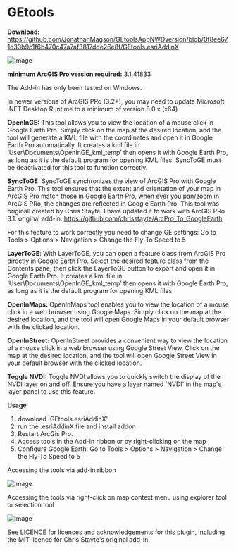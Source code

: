 # GEtools

**Download:** https://github.com/JonathanMagson/GEtoolsAppNWDversion/blob/0f8ee671d33b9c1f6b470c47a7af3817dde26e8f/GEtools.esriAddinX


![image](https://github.com/JonathanMagson/GEtoolsAppNWDversion/assets/162064664/cf05c4e2-8419-4e62-aa3a-cc8bc3627de0)


**minimum ArcGIS Pro version required:** 3.1.41833

The Add-in has only been tested on Windows.

In newer versions of ArcGIS PRo (3.2+), you may need to update Microsoft .NET Desktop Runtime to a minimum of version 8.0.x (x64)

**OpenInGE:** This tool allows you to view the location of a mouse click in Google Earth Pro. Simply click on the map at the desired location, and the tool will generate a KML file with the coordinates and open it in Google Earth Pro automatically. It creates a kml file in ‘User\Documents\OpenInGE_kml_temp’ then opens it with Google Earth Pro, as long as it is the default program for opening KML files. SyncToGE must be deactivated for this tool to function correctly.

**SyncToGE:** SyncToGE synchronizes the view of ArcGIS Pro with Google Earth Pro. This tool ensures that the extent and orientation of your map in ArcGIS Pro match those in Google Earth Pro, when ever you pan/zoom in ArcGIS PRo, the changes are reflected in Google Earth Pro. This tool was originall created by Chris Stayte, I have updated it to work with ArcGIS PRo 3.1. original add-in: https://github.com/chrisstayte/ArcPro_To_GoogleEarth

For this feature to work correctly you need to change GE settings: Go to Tools > Options > Navigation > Change the Fly-To Speed to 5

**LayerToGE**: With LayerToGE, you can open a feature class from ArcGIS Pro directly in Google Earth Pro. Select the desired feature class from the Contents pane, then click the LayerToGE button to export and open it in Google Earth Pro. It creates a kml file in ‘User\Documents\OpenInGE_kml_temp’ then opens it with Google Earth Pro, as long as it is the default program for opening KML files

**OpenInMaps:** OpenInMaps tool enables you to view the location of a mouse click in a web browser using Google Maps. Simply click on the map at the desired location, and the tool will open Google Maps in your default browser with the clicked location.

**OpenInStreet:** OpenInStreet provides a convenient way to view the location of a mouse click in a web browser using Google Street View. Click on the map at the desired location, and the tool will open Google Street View in your default browser with the clicked location.

**Toggle NVDI:** Toggle NVDI allows you to quickly switch the display of the NVDI layer on and off. Ensure you have a layer named 'NVDI' in the map's layer panel to use this feature.

**Usage**
1. download 'GEtools.esriAddinX'
2. run the .esriAddinX file and install addon
3. Restart ArcGis Pro.
4. Access tools in the Add-in ribbon or by right-clicking on the map
5. Configure Google Earth. Go to Tools > Options > Navigation > Change the Fly-To Speed to 5


Accessing the tools via add-in ribbon

![image](https://github.com/JonathanMagson/GEtoolsAppNWDversion/assets/162064664/3a3242b3-7d09-478e-afc0-d3d5c56b2e58)

Accessing the tools via right-click on map context menu using explorer tool or selection tool


![image](https://github.com/JonathanMagson/GEtoolsAppNWDversion/assets/162064664/7ef51fb7-6a2c-45ad-9908-22d11659aa8d)


See LICENCE for licences and acknowledgements for this plugin, including the MIT licence for Chris Stayte's original add-in.


